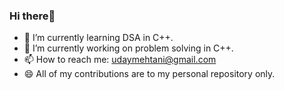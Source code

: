 ### Hi there👋
- 🌱 I’m currently learning DSA in C++.
- 🔭 I’m currently working on problem solving in C++.
- 📫 How to reach me: udaymehtani@gmail.com
- 😄 All of my contributions are to my personal repository only.




<!--
**uday-mehtani/uday-mehtani** is a ✨ _special_ ✨ repository because its `README.md` (this file) appears on your GitHub profile.

Here are some ideas to get you started:

- 🔭 I’m currently working on 
- 🌱 I’m currently learning DSA in C++.
- 👯 I’m looking to collaborate on ...
- 🤔 I’m looking for help with ...
- 💬 Ask me about ...
- 📫 How to reach me: ...
- 😄 Pronouns: ...
- ⚡ Fun fact: ...
-->
